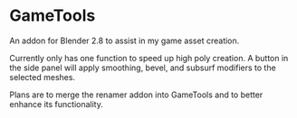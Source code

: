 # GameTools
An addon for Blender 2.8 to assist in my game asset creation.

Currently only has one function to speed up high poly creation. A button in the side panel will apply smoothing, bevel, and subsurf modifiers to the selected meshes.

Plans are to merge the renamer addon into GameTools and to better enhance its functionality.
